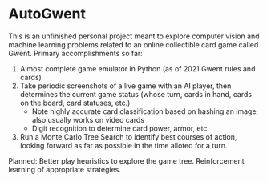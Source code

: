 # AutoGwent
This is an unfinished personal project meant to explore computer vision and machine learning problems related to an online collectible card game called Gwent.
Primary accomplishments so far:
1. Almost complete game emulator in Python (as of 2021 Gwent rules and cards)
2. Take periodic screenshots of a live game with an AI player, then determines the current game status (whose turn, cards in hand, cards on the board, card statuses, etc.)
   - Note highly accurate card classification based on hashing an image; also usually works on video cards
   - Digit recognition to determine card power, armor, etc.
3. Run a Monte Carlo Tree Search to identify best courses of action, looking forward as far as possible in the time alloted for a turn.

Planned:
Better play heuristics to explore the game tree.
Reinforcement learning of appropriate strategies.
